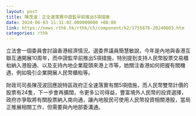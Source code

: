 ```yaml
---
layout: post
title: 陳茂波：正全速落實中證監早前推出5項措施
date: 2024-06-03 11:31:02.000000000 +08:00
link: https://news.rthk.hk/rthk/ch/component/k2/1755870-20240603.htm
categories: rthk
---
```


立法會一個委員會討論香港經濟情況。選委界議員簡慧敏說，今年是內地與香港互聯互通開展10周年，而中證監早前推出5項措施，特別提到支持人民幣股票交易櫃枱納入港股通、以及支持內地企業龍頭來港上市等，她關注香港如何把握有關機遇，例如吸引企業開展人民幣櫃枱等。

財政司司長陳茂波回應說特區政府正全速落實有關5項措施，而人民幣雙幣計價的股票有24隻，下一步會再擴闊，令更多公司得益，豐富境外人民幣的投資選擇，政府亦爭取將有關股票納入南向通，讓內地股民可使用人民幣投資相關港股，當局正推展相關工作，但需要與內地部委溝通。
